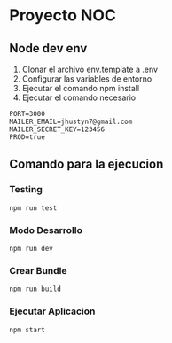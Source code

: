 # Proyecto NOC

## **Node dev env**

1. Clonar el archivo env.template a .env
2. Configurar las variables de entorno
3. Ejecutar el comando npm install
4. Ejecutar el comando necesario

```
PORT=3000
MAILER_EMAIL=jhustyn7@gmail.com
MAILER_SECRET_KEY=123456
PROD=true
```

## **Comando para la ejecucion**

### Testing

```
npm run test
```

### Modo Desarrollo

```
npm run dev
```

### Crear Bundle

```
npm run build
```

### Ejecutar Aplicacion

```
npm start
```
